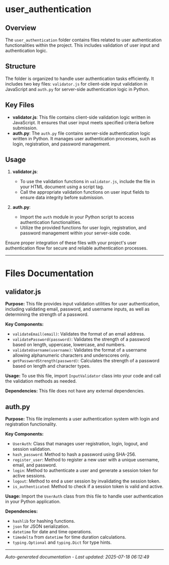 # user_authentication

## Overview
The `user_authentication` folder contains files related to user authentication functionalities within the project. This includes validation of user input and authentication logic.

## Structure
The folder is organized to handle user authentication tasks efficiently. It includes two key files: `validator.js` for client-side input validation in JavaScript and `auth.py` for server-side authentication logic in Python.

## Key Files
- **validator.js**: This file contains client-side validation logic written in JavaScript. It ensures that user input meets specified criteria before submission.
- **auth.py**: The `auth.py` file contains server-side authentication logic written in Python. It manages user authentication processes, such as login, registration, and password management.

## Usage
1. **validator.js**:
   - To use the validation functions in `validator.js`, include the file in your HTML document using a script tag.
   - Call the appropriate validation functions on user input fields to ensure data integrity before submission.

2. **auth.py**:
   - Import the `auth` module in your Python script to access authentication functionalities.
   - Utilize the provided functions for user login, registration, and password management within your server-side code.

Ensure proper integration of these files with your project's user authentication flow for secure and reliable authentication processes.

---

# Files Documentation

## validator.js

**Purpose:** This file provides input validation utilities for user authentication, including validating email, password, and username inputs, as well as determining the strength of a password.

**Key Components:**
- `validateEmail(email)`: Validates the format of an email address.
- `validatePassword(password)`: Validates the strength of a password based on length, uppercase, lowercase, and numbers.
- `validateUsername(username)`: Validates the format of a username allowing alphanumeric characters and underscores only.
- `getPasswordStrength(password)`: Calculates the strength of a password based on length and character types.

**Usage:** To use this file, import `InputValidator` class into your code and call the validation methods as needed.

**Dependencies:** This file does not have any external dependencies.

## auth.py

**Purpose:** This file implements a user authentication system with login and registration functionality.

**Key Components:**
- `UserAuth`: Class that manages user registration, login, logout, and session validation.
- `hash_password`: Method to hash a password using SHA-256.
- `register_user`: Method to register a new user with a unique username, email, and password.
- `login`: Method to authenticate a user and generate a session token for active sessions.
- `logout`: Method to end a user session by invalidating the session token.
- `is_authenticated`: Method to check if a session token is valid and active.

**Usage:** Import the `UserAuth` class from this file to handle user authentication in your Python application.

**Dependencies:** 
- `hashlib` for hashing functions.
- `json` for JSON serialization.
- `datetime` for date and time operations.
- `timedelta` from `datetime` for time duration calculations.
- `typing.Optional` and `typing.Dict` for type hints.

---
*Auto-generated documentation - Last updated: 2025-07-18 06:12:49*

